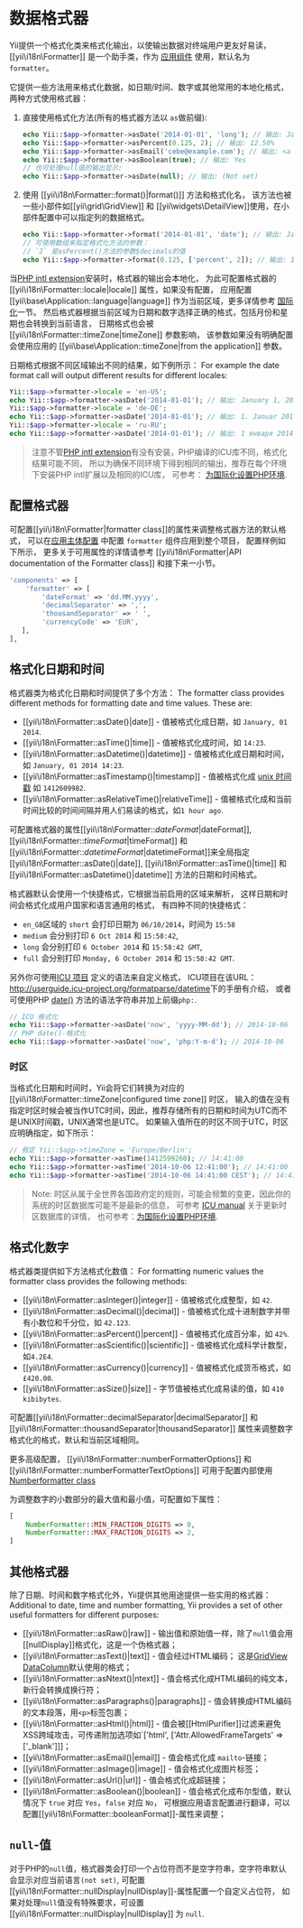 数据格式器
==============

Yii提供一个格式化类来格式化输出，以使输出数据对终端用户更友好易读，
[[yii\i18n\Formatter]] 是一个助手类，作为 [应用组件](structure-application-components.md) 使用，默认名为`formatter`。

它提供一些方法用来格式化数据，如日期/时间、数字或其他常用的本地化格式，
两种方式使用格式器：

1. 直接使用格式化方法(所有的格式器方法以 `as`做前缀):

   ```php
   echo Yii::$app->formatter->asDate('2014-01-01', 'long'); // 输出: January 1, 2014
   echo Yii::$app->formatter->asPercent(0.125, 2); // 输出: 12.50%
   echo Yii::$app->formatter->asEmail('cebe@example.com'); // 输出: <a href="mailto:cebe@example.com">cebe@example.com</a>
   echo Yii::$app->formatter->asBoolean(true); // 输出: Yes
   // 也可处理null值的输出显示:
   echo Yii::$app->formatter->asDate(null); // 输出: (Not set)
   ```

2. 使用 [[yii\i18n\Formatter::format()|format()]] 方法和格式化名，
   该方法也被一些小部件如[[yii\grid\GridView]] 和 [[yii\widgets\DetailView]]使用，在小部件配置中可以指定列的数据格式。

   ```php
   echo Yii::$app->formatter->format('2014-01-01', 'date'); // 输出: January 1, 2014
   // 可使用数组来指定格式化方法的参数：
   // `2` 是asPercent()方法的参数$decimals的值
   echo Yii::$app->formatter->format(0.125, ['percent', 2]); // 输出: 12.50%
   ```

当[PHP intl extension](http://php.net/manual/en/book.intl.php)安装时，格式器的输出会本地化，
为此可配置格式器的 [[yii\i18n\Formatter::locale|locale]] 属性，如果没有配置，
应用配置 [[yii\base\Application::language|language]] 作为当前区域，更多详情参考 [国际化](tutorial-i18n.md)一节。
然后格式器根据当前区域为日期和数字选择正确的格式，包括月份和星期也会转换到当前语言，
日期格式也会被 [[yii\i18n\Formatter::timeZone|timeZone]] 参数影响，
该参数如果没有明确配置会使用应用的 [[yii\base\Application::timeZone|from the application]] 参数。

日期格式根据不同区域输出不同的结果，如下例所示：
For example the date format call will output different results for different locales:

```php
Yii::$app->formatter->locale = 'en-US';
echo Yii::$app->formatter->asDate('2014-01-01'); // 输出: January 1, 2014
Yii::$app->formatter->locale = 'de-DE';
echo Yii::$app->formatter->asDate('2014-01-01'); // 输出: 1. Januar 2014
Yii::$app->formatter->locale = 'ru-RU';
echo Yii::$app->formatter->asDate('2014-01-01'); // 输出: 1 января 2014 г.
```

> 注意不管[PHP intl extension](http://php.net/manual/en/book.intl.php)有没有安装，PHP编译的ICU库不同，格式化结果可能不同，
> 所以为确保不同环境下得到相同的输出，推荐在每个环境下安装PHP intl扩展以及相同的ICU库，
> 可参考： [为国际化设置PHP环境](tutorial-i18n.md#setup-environment).


配置格式器 <span id="configuring-format"></span>
-------------------------

可配置[[yii\i18n\Formatter|formatter class]]的属性来调整格式器方法的默认格式，
可以在[应用主体配置](concept-configurations.md#application-configurations) 中配置 `formatter` 组件应用到整个项目，
配置样例如下所示，
更多关于可用属性的详情请参考 [[yii\i18n\Formatter|API documentation of the Formatter class]] 和接下来一小节。

```php
'components' => [
    'formatter' => [
        'dateFormat' => 'dd.MM.yyyy',
        'decimalSeparator' => ',',
        'thousandSeparator' => ' ',
        'currencyCode' => 'EUR',
   ],
],
```

格式化日期和时间 <span id="date-and-time"></span>
-------------------------------

格式器类为格式化日期和时间提供了多个方法：
The formatter class provides different methods for formatting date and time values. These are:

- [[yii\i18n\Formatter::asDate()|date]] - 值被格式化成日期，如 `January, 01 2014`.
- [[yii\i18n\Formatter::asTime()|time]] - 值被格式化成时间，如 `14:23`.
- [[yii\i18n\Formatter::asDatetime()|datetime]] - 值被格式化成日期和时间，如 `January, 01 2014 14:23`.
- [[yii\i18n\Formatter::asTimestamp()|timestamp]] - 值被格式化成 [unix 时间戳](http://en.wikipedia.org/wiki/Unix_time) 如 `1412609982`.
- [[yii\i18n\Formatter::asRelativeTime()|relativeTime]] - 值被格式化成和当前时间比较的时间间隔并用人们易读的格式，如`1 hour ago`.

可配置格式器的属性[[yii\i18n\Formatter::$dateFormat|$dateFormat]], [[yii\i18n\Formatter::$timeFormat|$timeFormat]]
和[[yii\i18n\Formatter::$datetimeFormat|$datetimeFormat]]来全局指定[[yii\i18n\Formatter::asDate()|date]],
[[yii\i18n\Formatter::asTime()|time]] 和 [[yii\i18n\Formatter::asDatetime()|datetime]] 方法的日期和时间格式。

格式器默认会使用一个快捷格式，它根据当前启用的区域来解析，
这样日期和时间会格式化成用户国家和语言通用的格式，
有四种不同的快捷格式：

- `en_GB`区域的 `short` 会打印日期为 `06/10/2014`，时间为 `15:58`
- `medium` 会分别打印 `6 Oct 2014` 和 `15:58:42`,
- `long` 会分别打印 `6 October 2014` 和 `15:58:42 GMT`,
- `full` 会分别打印 `Monday, 6 October 2014` 和 `15:58:42 GMT`.

另外你可使用[ICU 项目](http://site.icu-project.org/) 定义的语法来自定义格式，
ICU项目在该URL：<http://userguide.icu-project.org/formatparse/datetime>下的手册有介绍，
或者可使用PHP [date()](http://php.net/manual/de/function.date.php) 方法的语法字符串并加上前缀`php:`.

```php
// ICU 格式化
echo Yii::$app->formatter->asDate('now', 'yyyy-MM-dd'); // 2014-10-06
// PHP date()-格式化
echo Yii::$app->formatter->asDate('now', 'php:Y-m-d'); // 2014-10-06
```

### 时区 <span id="time-zones"></span>

当格式化日期和时间时，Yii会将它们转换为对应的 [[yii\i18n\Formatter::timeZone|configured time zone]] 时区，
输入的值在没有指定时区时候会被当作UTC时间，因此，推荐存储所有的日期和时间为UTC而不是UNIX时间戳，UNIX通常也是UTC。
如果输入值所在的时区不同于UTC，时区应明确指定，如下所示：

```php
// 假定 Yii::$app->timeZone = 'Europe/Berlin';
echo Yii::$app->formatter->asTime(1412599260); // 14:41:00
echo Yii::$app->formatter->asTime('2014-10-06 12:41:00'); // 14:41:00
echo Yii::$app->formatter->asTime('2014-10-06 14:41:00 CEST'); // 14:41:00
```

> Note: 时区从属于全世界各国政府定的规则，可能会频繁的变更，因此你的系统的时区数据库可能不是最新的信息，
> 可参考 [ICU manual](http://userguide.icu-project.org/datetime/timezone#TOC-Updating-the-Time-Zone-Data)
> 关于更新时区数据库的详情，
> 也可参考：[为国际化设置PHP环境](tutorial-i18n.md#setup-environment).


格式化数字 <span id="numbers"></span>
------------------

格式器类提供如下方法格式化数值：
For formatting numeric values the formatter class provides the following methods:

- [[yii\i18n\Formatter::asInteger()|integer]] - 值被格式化成整型，如 `42`.
- [[yii\i18n\Formatter::asDecimal()|decimal]] - 值被格式化成十进制数字并带有小数位和千分位，如 `42.123`.
- [[yii\i18n\Formatter::asPercent()|percent]] - 值被格式化成百分率，如 `42%`.
- [[yii\i18n\Formatter::asScientific()|scientific]] - 值被格式化成科学计数型，如`4.2E4`.
- [[yii\i18n\Formatter::asCurrency()|currency]] - 值被格式化成货币格式，如 `£420.00`.
- [[yii\i18n\Formatter::asSize()|size]] - 字节值被格式化成易读的值，如 `410 kibibytes`.

可配置[[yii\i18n\Formatter::decimalSeparator|decimalSeparator]] 和 [[yii\i18n\Formatter::thousandSeparator|thousandSeparator]]
属性来调整数字格式化的格式，默认和当前区域相同。

更多高级配置， [[yii\i18n\Formatter::numberFormatterOptions]] 和 [[yii\i18n\Formatter::numberFormatterTextOptions]]
可用于配置内部使用 [Numberformatter class](http://php.net/manual/en/class.numberformatter.php)

为调整数字的小数部分的最大值和最小值，可配置如下属性：

```php
[
    NumberFormatter::MIN_FRACTION_DIGITS => 0,
    NumberFormatter::MAX_FRACTION_DIGITS => 2,
]
```

其他格式器  <span id="other"></span>
----------------

除了日期、时间和数字格式化外，Yii提供其他用途提供一些实用的格式器：
Additional to date, time and number formatting, Yii provides a set of other useful formatters for different purposes:

- [[yii\i18n\Formatter::asRaw()|raw]] - 输出值和原始值一样，除了`null`值会用[[nullDisplay]]格式化，这是一个伪格式器；
- [[yii\i18n\Formatter::asText()|text]] - 值会经过HTML编码； 
  这是[GridView DataColumn](output-data-widgets.md#data-column)默认使用的格式；
- [[yii\i18n\Formatter::asNtext()|ntext]] - 值会格式化成HTML编码的纯文本，新行会转换成换行符；
- [[yii\i18n\Formatter::asParagraphs()|paragraphs]] - 值会转换成HTML编码的文本段落，用`<p>`标签包裹；
- [[yii\i18n\Formatter::asHtml()|html]] - 值会被[[HtmlPurifier]]过滤来避免XSS跨域攻击，可传递附加选项如`['html', ['Attr.AllowedFrameTargets' => ['_blank']]]；
- [[yii\i18n\Formatter::asEmail()|email]] - 值会格式化成 `mailto`-链接；
- [[yii\i18n\Formatter::asImage()|image]] - 值会格式化成图片标签；
- [[yii\i18n\Formatter::asUrl()|url]] - 值会格式化成超链接；
- [[yii\i18n\Formatter::asBoolean()|boolean]] - 值会格式化成布尔型值，默认情况下 `true` 对应 `Yes`，`false` 对应 `No`，
  可根据应用语言配置进行翻译，可以配置[[yii\i18n\Formatter::booleanFormat]]-属性来调整；

`null`-值 <span id="null-values"></span>
-------------

对于PHP的`null`值，格式器类会打印一个占位符而不是空字符串，空字符串默认会显示对应当前语言`(not set)`,
可配置[[yii\i18n\Formatter::nullDisplay|nullDisplay]]-属性配置一个自定义占位符，
如果对处理`null`值没有特殊要求，可设置[[yii\i18n\Formatter::nullDisplay|nullDisplay]] 为 `null`.
